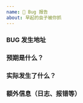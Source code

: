 ```yaml
---
name: 🐛 Bug 报告
about: 早起的虫子被你抓
---
```


<!--
请确保已阅读 [文档](https://docs.nexmoe.com) 内相关部分，并按照模版提供信息
否则 issue 将被立即关闭，请勿重复提issue
-->

### BUG 发生地址

### 预期是什么？

### 实际发生了什么？

### 额外信息（日志、报错等）

<!--
请确保您部署的是[主线 master 分支](https://github.com/nexmoe/hexo-theme-nexmoe/tree/master)的最新版
-->